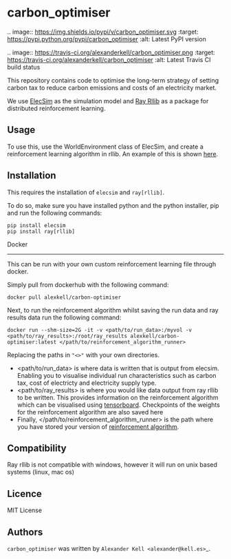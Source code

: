 carbon_optimiser
================

.. image:: https://img.shields.io/pypi/v/carbon_optimiser.svg
    :target: https://pypi.python.org/pypi/carbon_optimiser
    :alt: Latest PyPI version

.. image:: https://travis-ci.org/alexanderkell/carbon_optimiser.png
   :target: https://travis-ci.org/alexanderkell/carbon_optimiser
   :alt: Latest Travis CI build status

This repository contains code to optimise the long-term strategy of setting carbon tax to reduce carbon emissions and costs of an electricity market.

We use [ElecSim](https://github.com/alexanderkell/elecsim) as the simulation model and [Ray Rllib](https://ray.readthedocs.io/en/latest/rllib.html) as a package for distributed reinforcement learning.

Usage
-----

To use this, use the WorldEnvironment class of ElecSim, and create a reinforcement learning algorithm in rllib. An example of this is shown [here](https://github.com/alexanderkell/carbon_optimiser/blob/master/src/models/carbon_optimiser_northern_ireland.py).

Installation
------------

This requires the installation of ``elecsim`` and ``ray[rllib]``.

To do so, make sure you have installed python and the python installer, pip and run the following commands:
```
pip install elecsim
pip install ray[rllib]
```

Docker
______

This can be run with your own custom reinforcement learning file through docker.

Simply pull from dockerhub with the following command:
```
docker pull alexkell/carbon-optimiser
```
Next, to run the reinforcement algorithm whilst saving the run data and ray results data run the following command:
```
docker run --shm-size=2G -it -v <path/to/run_data>:/myvol -v <path/to/ray_results>:/root/ray_results alexkell/carbon-optimiser:latest </path/to/reinforcement_algorithm_runner>
```
Replacing the paths in ```"<>"``` with your own directories. 

- <path/to/run_data> is where data is written that is output from elecsim. Enabling you to visualise individual run characteristics such as carbon tax, cost of electricty and electricity supply type. 
- <path/to/ray_results> is where you would like data output from ray rllib to be written. This provides information on the reinforcement algorithm which can be visualised using [tensorboard](https://www.tensorflow.org/guide/summaries_and_tensorboard). Checkpoints of the weights for the reinforcement algorithm are also saved here
- Finally, </path/to/reinforcement_algorithm_runner> is the path where you have stored your version of [reinforcement algorithm](https://github.com/alexanderkell/carbon_optimiser/blob/master/src/models/carbon_optimiser_northern_ireland.py).


Compatibility
-------------

Ray rllib is not compatible with windows, however it will run on unix based systems (linux, mac os)

Licence
-------

MIT License

Authors
-------

`carbon_optimiser` was written by `Alexander Kell <alexander@kell.es>`_.
